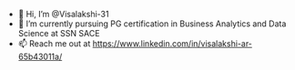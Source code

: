 - 👋 Hi, I’m @Visalakshi-31
- 🌱 I’m currently pursuing PG certification in Business Analytics and Data Science at SSN SACE
- 📫 Reach me out at https://www.linkedin.com/in/visalakshi-ar-65b43011a/

<!---
Visalakshi-31/Visalakshi-31 is a ✨ special ✨ repository because its `README.md` (this file) appears on your GitHub profile.
You can click the Preview link to take a look at your changes.
--->
